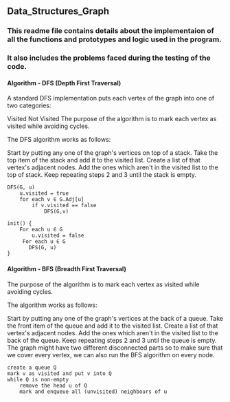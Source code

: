 ## Data_Structures_Graph

### This readme file contains details about the implementaion of all the functions and prototypes and logic used in the program.
### It also includes the problems faced during the testing of the code.

#### Algorithm - DFS (Depth First Traversal)

A standard DFS implementation puts each vertex of the graph into one of two categories:

Visited
Not Visited
The purpose of the algorithm is to mark each vertex as visited while avoiding cycles.

The DFS algorithm works as follows:

Start by putting any one of the graph's vertices on top of a stack.
Take the top item of the stack and add it to the visited list.
Create a list of that vertex's adjacent nodes. Add the ones which aren't in the visited list to the top of stack.
Keep repeating steps 2 and 3 until the stack is empty.

```
DFS(G, u)
    u.visited = true
    for each v ∈ G.Adj[u]
        if v.visited == false
            DFS(G,v)
     
init() {
    For each u ∈ G
        u.visited = false
     For each u ∈ G
       DFS(G, u)
}
```

#### Algorithm - BFS (Breadth First Traversal)

The purpose of the algorithm is to mark each vertex as visited while avoiding cycles.

The algorithm works as follows:

Start by putting any one of the graph's vertices at the back of a queue.
Take the front item of the queue and add it to the visited list.
Create a list of that vertex's adjacent nodes. Add the ones which aren't in the visited list to the back of the queue.
Keep repeating steps 2 and 3 until the queue is empty.
The graph might have two different disconnected parts so to make sure that we cover every vertex, we can also run the BFS algorithm on every node.

```
create a queue Q 
mark v as visited and put v into Q 
while Q is non-empty 
    remove the head u of Q 
    mark and enqueue all (unvisited) neighbours of u
```
